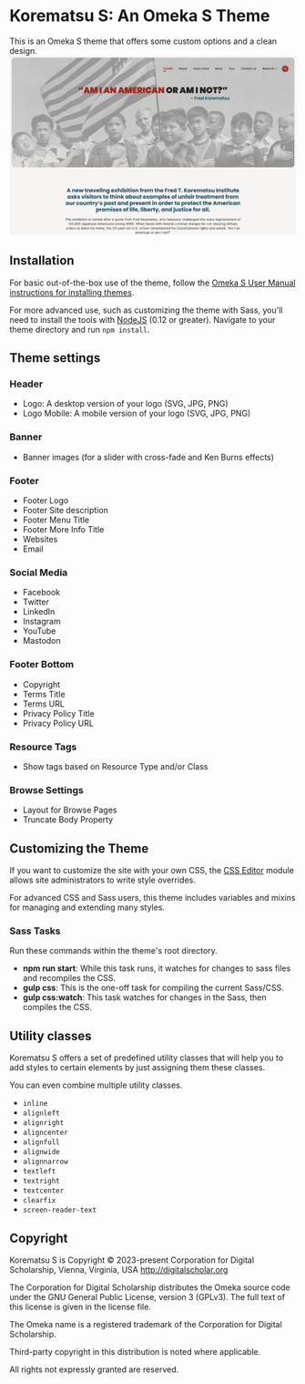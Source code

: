 # Korematsu S: An Omeka S Theme

This is an Omeka S theme that offers some custom options and a clean design.
![Korematsu Theme](https://github.com/Omeka-External/korematsu-theme/blob/master/theme.jpg?raw=true)

## Installation

For basic out-of-the-box use of the theme, follow the [Omeka S User Manual instructions for installing themes](https://omeka.org/s/docs/user-manual/sites/site_theme/#installing-themes).

For more advanced use, such as customizing the theme with Sass, you'll need to install the tools with [NodeJS](https://nodejs.org/en/) (0.12 or greater). Navigate to your theme directory and run `npm install`.

## Theme settings

### Header
- Logo: A desktop version of your logo (SVG, JPG, PNG)
- Logo Mobile: A mobile version of your logo (SVG, JPG, PNG)

### Banner
- Banner images (for a slider with cross-fade and Ken Burns effects)

### Footer
- Footer Logo
- Footer Site description
- Footer Menu Title
- Footer More Info Title
- Websites
- Email

### Social Media
- Facebook
- Twitter
- LinkedIn
- Instagram
- YouTube
- Mastodon

### Footer Bottom
- Copyright
- Terms Title
- Terms URL
- Privacy Policy Title
- Privacy Policy URL

### Resource Tags
- Show tags based on Resource Type and/or Class

### Browse Settings
- Layout for Browse Pages
- Truncate Body Property

## Customizing the Theme

If you want to customize the site with your own CSS, the [CSS Editor](https://omeka.org/s/modules/CSSEditor/) module allows site administrators to write style overrides.

For advanced CSS and Sass users, this theme includes variables and mixins for managing and extending many styles.

### Sass Tasks

Run these commands within the theme's root directory.

* **npm run start**: While this task runs, it watches for changes to sass files and recompiles the CSS.
* **gulp css**: This is the one-off task for compiling the current Sass/CSS.
* **gulp css:watch**: This task watches for changes in the Sass, then compiles the CSS.

## Utility classes
Korematsu S offers a set of predefined utility classes that will help you to add styles to certain elements by just assigning them these classes.

You can even combine multiple utility classes.

- `inline`
- `alignleft`
- `alignright`
- `aligncenter`
- `alignfull`
- `alignwide`
- `alignnarrow`
- `textleft`
- `textright`
- `textcenter`
- `clearfix`
- `screen-reader-text`


## Copyright
Korematsu S is Copyright © 2023-present Corporation for Digital Scholarship, Vienna, Virginia, USA http://digitalscholar.org

The Corporation for Digital Scholarship distributes the Omeka source code
under the GNU General Public License, version 3 (GPLv3). The full text
of this license is given in the license file.

The Omeka name is a registered trademark of the Corporation for Digital Scholarship.

Third-party copyright in this distribution is noted where applicable.

All rights not expressly granted are reserved.
